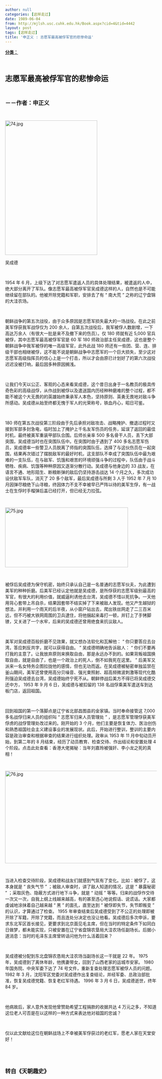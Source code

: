```yaml
---
author: null
categories: [这样走过]
date: 1989-06-04
from: http://mjlsh.usc.cuhk.edu.hk/Book.aspx?cid=4&tid=4442
layout: post
tags: [这样走过]
title: '申正义 : 志愿军最高被俘军官的悲惨命运'
---
```


<div style="margin: 15px 10px 10px 0px;">
 <div>
  <span id="ctl00_ContentPlaceHolder1_chapter1_SubjectLabel" style="font-weight:bold;text-decoration:underline;">
   分类：
  </span>
 </div>
 <p class="p1">
  <b>
   <font size="5">
    <span class="s1">
    </span>
    <br/>
   </font>
  </b>
 </p>
 <p class="p2">
  <span class="s1">
   <b>
    <font size="5">
     志愿军最高被俘军官的悲惨命运
    </font>
   </b>
  </span>
 </p>
 <p class="p2">
  <span class="s1">
   <b>
    <font size="4">
     <br/>
    </font>
   </b>
  </span>
 </p>
 <p class="p2">
  <span class="s1">
   <b>
    <font size="4">
     －－作者：申正义
    </font>
   </b>
  </span>
 </p>
 <p class="p1">
  <span class="s1">
  </span>
  <br/>
 </p>
 <p class="p3">
  <span class="s1">
   <img alt="74.jpg" border="0" height="436" src="http://mjlsh.usc.cuhk.edu.hk/medias/contents/4442/74.jpg" width="300"/>
  </span>
 </p>
 <p class="p2">
  <span class="s1">
   吴成德
  </span>
 </p>
 <p class="p1">
  <span class="s1">
  </span>
  <br/>
 </p>
 <p class="p2">
  <span class="s2">
   1954
  </span>
  <span class="s1">
   年
  </span>
  <span class="s2">
   6
  </span>
  <span class="s1">
   月，上级下达了对志愿军遣返人员的具体处理结果，被遣返的人中，绝大部分离开了军队。像志愿军最高被俘军官吴成德这样的人，自然也是不可能继续留在部队的。他被开除党籍和军职，安排去了有
  </span>
  <span class="s2">
   “
  </span>
  <span class="s1">
   南大荒
  </span>
  <span class="s2">
   ”
  </span>
  <span class="s1">
   之称的辽宁盘锦的大洼农场。
  </span>
 </p>
 <p class="p1">
  <span class="s1">
  </span>
  <br/>
 </p>
 <p class="p2">
  <span class="s1">
   朝鲜战争的第五次战役，由于众多原因是志愿军损失最大的一场战役。在此之前美军俘获我军战俘仅为
  </span>
  <span class="s2">
   200
  </span>
  <span class="s1">
   余人，自第五次战役后，我军被俘人数剧增，一下高达万余人（有很大一批是来不及撤下来的伤员）。仅
  </span>
  <span class="s2">
   180
  </span>
  <span class="s1">
   师就有近
  </span>
  <span class="s2">
   5,000
  </span>
  <span class="s1">
   官兵被俘，其中志愿军最高被俘军官是
  </span>
  <span class="s2">
   60
  </span>
  <span class="s1">
   军
  </span>
  <span class="s2">
   180
  </span>
  <span class="s1">
   师政治部主任吴成德，这也是整个朝鲜战争中我军被俘的唯一高级军官，此外此战
  </span>
  <span class="s2">
   180
  </span>
  <span class="s1">
   师还有一些团、营、连、排级干部也相继被俘，这不能不说是朝鲜战争中志愿军的一个巨大损失，至少这对志愿军高级指挥员的信心上是一个打击，所以才会由原已计划好了的第六次战役迟迟没被打响，最后因多种原因搁浅。
  </span>
 </p>
 <p class="p1">
  <span class="s1">
  </span>
  <br/>
 </p>
 <p class="p2">
  <span class="s1">
   让我们今天以公正、客观的心态来看吴成德，这个昔日出身于一名教员的极具传奇色彩的高级战俘，从作战到被俘以及遣送国内历经种种磨难的整个过程，都不能不被这个大无畏的的英雄始终秉承军人本色，坚持原则、英勇无畏地对敌斗争所感动。吴成德从始至终都无愧于军人的光荣称号，铁血丹心，昭日可鉴。
  </span>
 </p>
 <p class="p1">
  <span class="s1">
  </span>
  <br/>
 </p>
 <p class="p2">
  <span class="s2">
   180
  </span>
  <span class="s1">
   师在第五次战役第三阶段由于先后承担对敌攻击、战略掩护、撤退过程时又接到军部多封急电，临时加上了掩护上千名友军伤员的任务，延误了返回的最佳时机，最终被美军重装甲部队合围。后师长亲率
  </span>
  <span class="s2">
   500
  </span>
  <span class="s1">
   多名骨干人员，丢下大部突围，吴成德当时也在突围队伍中。在突围时由于遇到了
  </span>
  <span class="s2">
   400
  </span>
  <span class="s1">
   多名志愿军伤员，吴成德率一些警卫人员脱离了师指的突围队伍，选择了与这伙伤员在一起突围，结果再次错过了摆脱敌军的最好时机，这支部队不幸成了突围队伍中最为艰难的一支队伍，在与敌军、饥饿和艰苦的环境顽强斗争的过程中，队伍由于战斗牺牲、疾病、饥饿等种种原因又逐渐分散行动。吴成德与他身边的
  </span>
  <span class="s2">
   33
  </span>
  <span class="s1">
   战友，在语言不通、地形陌生、断粮断弹的敌后仍坚持游击战达
  </span>
  <span class="s2">
   14
  </span>
  <span class="s1">
   个月之久，多次成功设伏敌军车队，消灭了
  </span>
  <span class="s2">
   20
  </span>
  <span class="s1">
   多个敌军，最后吴成德与所剩
  </span>
  <span class="s2">
   3
  </span>
  <span class="s1">
   人于
  </span>
  <span class="s2">
   1952
  </span>
  <span class="s1">
   年
  </span>
  <span class="s2">
   7
  </span>
  <span class="s1">
   月
  </span>
  <span class="s2">
   10
  </span>
  <span class="s1">
   月因弹尽粮绝下山寻粮，终因体力不支不幸被早已严阵以待的美军生俘，有一战士在生俘时手榴弹后盖已经打开，但已经无力拉弦。
  </span>
 </p>
 <p class="p1">
  <span class="s1">
  </span>
  <br/>
 </p>
 <p class="p3">
  <span class="s1">
   <img alt="75.jpg" border="0" height="194" src="http://mjlsh.usc.cuhk.edu.hk/medias/contents/4442/75.jpg" width="400"/>
  </span>
 </p>
 <p class="p1">
  <span class="s1">
  </span>
  <br/>
 </p>
 <p class="p2">
  <span class="s1">
   被俘后吴成德为保守机密，始终只承认自己是一名普通的志愿军伙夫，为此遭到美军的种种折磨。后美军已经认定他就是吴成德，是所俘获的志愿军级别最高的军官，有很大的利用价值，就威逼利诱他去台湾，吴成德不惜以死抗争。一天他用背心套带上吊自杀，结果因套带不结实掉了下来被敌人发现。他又产生越狱的想法，并利用一个雨天的后半夜，从小窗户钻出去，爬出铁丝网走了二三百米远，但不巧被大铁网周围的卫兵逮住，将他捆起来毒打一顿，并钉上了手铐脚镣，又关进了一个水牢，后来的吴成德还曾用绝食来抗议敌人。
  </span>
 </p>
 <p class="p1">
  <span class="s1">
  </span>
  <br/>
 </p>
 <p class="p2">
  <span class="s1">
   美军对吴成德百般折磨不见效果，就又想办法软化和瓦解他：
  </span>
  <span class="s2">
   “
  </span>
  <span class="s1">
   你只要答应去台湾，答应刺反共字，就可以获得自由。
  </span>
  <span class="s2">
   ”
  </span>
  <span class="s1">
   吴成德明确地告诉敌人：
  </span>
  <span class="s2">
   “
  </span>
  <span class="s1">
   你们不要再打我的主意了。让我放弃原则来换取自由，那是永远办不到的。如果背叛祖国换取自由，就是自由了，也是一个政治上的死人，倒不如我死在这里。
  </span>
  <span class="s2">
   ”
  </span>
  <span class="s1">
   后美军又派来一名女特务企图拉拢他的感情，但也无功而返。在吴成德被秘密单独监禁在釜山期间，美军还曾使用高分贝噪音、强光束照射、超高频微波刺激等现代化酷刑强迫吴成德去台湾，吴成德始终宁死不从。朝鲜停战后美方不得已将吴成德交还中方，
  </span>
  <span class="s2">
   1953
  </span>
  <span class="s1">
   年
  </span>
  <span class="s2">
   9
  </span>
  <span class="s1">
   月
  </span>
  <span class="s2">
   6
  </span>
  <span class="s1">
   日，吴成德与被扣留的
  </span>
  <span class="s2">
   138
  </span>
  <span class="s1">
   名战俘乘美军遣送车到达板门店，返回祖国。
  </span>
 </p>
 <p class="p1">
  <span class="s1">
  </span>
  <br/>
 </p>
 <p class="p2">
  <span class="s1">
   回到祖国的第一个落脚点是辽宁省北部昌图县的金家镇。当时奉命接管这
  </span>
  <span class="s2">
   7,000
  </span>
  <span class="s1">
   多名战俘归来人员的组织叫
  </span>
  <span class="s2">
   “
  </span>
  <span class="s1">
   志愿军归来人员管理处
  </span>
  <span class="s2">
   ”
  </span>
  <span class="s1">
   ，是志愿军管理俘获美军俘虏的战俘管理处改过来的。刚开始的
  </span>
  <span class="s2">
   3
  </span>
  <span class="s1">
   个月，他们主要是恢复体力、医治创伤和熟悉祖国社会主义建设事业的发展现状。此后，开始进行整训，整训的主要内容是政治审查和根据审查的结果进行组织处理。政审从
  </span>
  <span class="s2">
   1953
  </span>
  <span class="s1">
   年
  </span>
  <span class="s2">
   11
  </span>
  <span class="s1">
   月中旬动员开始，到第二年的
  </span>
  <span class="s2">
   8
  </span>
  <span class="s1">
   月结束，经历了动员教育、检查交待、作出结论和安置处理
  </span>
  <span class="s2">
   4
  </span>
  <span class="s1">
   个阶段。点击此处查看：香港大佬揭秘：当年刘嘉玲被强奸、李小龙之死的真相！
  </span>
 </p>
 <p class="p1">
  <span class="s1">
  </span>
  <br/>
 </p>
 <p class="p3">
  <span class="s1">
   <img alt="76.jpg" border="0" height="300" src="http://mjlsh.usc.cuhk.edu.hk/medias/contents/4442/76.jpg" width="504"/>
  </span>
 </p>
 <p class="p1">
  <span class="s1">
  </span>
  <br/>
 </p>
 <p class="p2">
  <span class="s1">
   当进入检查交待阶段，吴成德和战友们就感到气氛有了变化。比如：被俘了，这本身就是
  </span>
  <span class="s2">
   “
  </span>
  <span class="s1">
   丧失气节
  </span>
  <span class="s2">
   ”
  </span>
  <span class="s1">
   ；被敌人审查时，讲了敌人知道的情况，这是
  </span>
  <span class="s2">
   “
  </span>
  <span class="s1">
   暴露秘密
  </span>
  <span class="s2">
   ”
  </span>
  <span class="s1">
   ；采取灰色、隐蔽方式进行地下斗争，就是
  </span>
  <span class="s2">
   “
  </span>
  <span class="s1">
   动摇
  </span>
  <span class="s2">
   ”
  </span>
  <span class="s1">
   等等。归来的战俘作交待一次又一次，自我上纲上线越来越高，有的甚至违心地说假话、说谎话。大家都虔诚地涂抹着自己越来越
  </span>
  <span class="s2">
   “
  </span>
  <span class="s1">
   黑
  </span>
  <span class="s2">
   ”
  </span>
  <span class="s1">
   的面孔，直至达到
  </span>
  <span class="s2">
   “
  </span>
  <span class="s1">
   被俘即失节，失节即叛变
  </span>
  <span class="s2">
   ”
  </span>
  <span class="s1">
   的认识，才算通过了检查。
  </span>
  <span class="s2">
   1955
  </span>
  <span class="s1">
   年审查结束后吴成德受到了不公正的处理即被开除了军籍，开除了党籍，而且连处分决定也没让他看。吴成德后多次申诉，要求东北军区首长接见，更要求到北京面见毛主席，但在当时的特定条件下如同白日做梦，都未能实现，只被安置在辽宁省盘锦农垦局大洼农场任副场长。后据小道消息：当时的毛泽东主席曾转话问他为什么活着回来？
  </span>
 </p>
 <p class="p1">
  <span class="s1">
  </span>
  <br/>
 </p>
 <p class="p2">
  <span class="s1">
   吴成德被分配到东北盘锦农恳局大洼农场当副场长这一干就是
  </span>
  <span class="s2">
   22
  </span>
  <span class="s1">
   年。
  </span>
  <span class="s2">
   1975
  </span>
  <span class="s1">
   年，吴成德到了离休年龄，他携妻带女，回到了山西老家的运城市安家。
  </span>
  <span class="s2">
   1980
  </span>
  <span class="s1">
   年国务院、中央军委下达了
  </span>
  <span class="s2">
   74
  </span>
  <span class="s1">
   号文件，重新复查处理志愿军被俘人员的问题。
  </span>
  <span class="s2">
   1982
  </span>
  <span class="s1">
   年
  </span>
  <span class="s2">
   3
  </span>
  <span class="s1">
   月，沈阳军区党委对吴成德作出复查结论，并经军委、总政治部批准，恢复吴成德党籍、恢复老红军待遇。
  </span>
  <span class="s2">
   1996
  </span>
  <span class="s1">
   年
  </span>
  <span class="s2">
   3
  </span>
  <span class="s1">
   月
  </span>
  <span class="s2">
   6
  </span>
  <span class="s1">
   日，吴成德逝世，终年
  </span>
  <span class="s2">
   84
  </span>
  <span class="s1">
   岁。
  </span>
 </p>
 <p class="p1">
  <span class="s1">
  </span>
  <br/>
 </p>
 <p class="p2">
  <span class="s1">
   他病故后，家人意外发现他曾赞助希望工程捐款的收据共达
  </span>
  <span class="s2">
   4
  </span>
  <span class="s1">
   万元之多，不知道这位老人可否是在以这样的一种方式来表达他对祖国的忠诚？
  </span>
 </p>
 <p class="p1">
  <span class="s1">
  </span>
  <br/>
 </p>
 <p class="p2">
  <span class="s1">
   仅以此文献给这位在朝鲜战场上不幸被美军俘获过的老红军，愿老人家在天堂安好！
  </span>
 </p>
 <p class="p1">
  <span class="s1">
  </span>
  <br/>
 </p>
 <p class="p1">
  <b>
   <font size="4">
    <span class="s1">
    </span>
    <br/>
   </font>
  </b>
 </p>
 <p class="p2">
  <span class="s1">
   <b>
    <font size="4">
     转自《天朝趣史》
    </font>
   </b>
  </span>
 </p>
</div>


